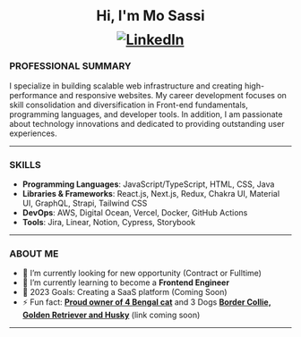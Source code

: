 

<h1 align="center" style="font-weight: bold; font-size: 25px;">Hi, I'm Mo Sassi 
<a href="https://www.linkedin.com/in/sassim/" style="display: flex; justify-content: center; margin: 0.5em 0;"><img src="https://img.shields.io/badge/LinkedIn--_.svg?style=social&logo=linkedin" alt="LinkedIn"></a></h1>

### PROFESSIONAL SUMMARY

I specialize in building scalable web infrastructure and creating high-performance and responsive websites. My career development focuses on skill consolidation and diversification in Front-end fundamentals, programming languages, and developer tools. In addition, I am passionate about technology innovations and dedicated to providing outstanding user experiences.

---

### SKILLS

- **Programming Languages**: JavaScript/TypeScript, HTML, CSS, Java
- **Libraries & Frameworks**: React.js, Next.js, Redux, Chakra UI, Material UI, GraphQL, Strapi, Tailwind CSS
- **DevOps**: AWS, Digital Ocean, Vercel, Docker, GitHub Actions
- **Tools**: Jira, Linear, Notion, Cypress, Storybook

---
### ABOUT ME

- 🔭 I’m currently looking for new opportunity (Contract or Fulltime)
- 🌱 I’m currently learning to become a **Frontend Engineer**
- 🥅 2023 Goals: Creating a SaaS platform (Coming Soon)
- ⚡ Fun fact: [**Proud owner of 4 Bengal cat**](https://www.instagram.com/toronto_bengal_sisters/) and 3 Dogs [**Border Collie, Golden Retriever and Husky**]() (link coming soon)

---
